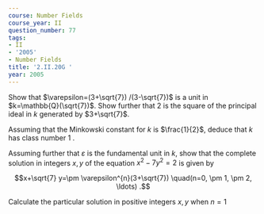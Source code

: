 ```yaml
---
course: Number Fields
course_year: II
question_number: 77
tags:
- II
- '2005'
- Number Fields
title: '2.II.20G '
year: 2005
---
```



Show that $\varepsilon=(3+\sqrt{7}) /(3-\sqrt{7})$ is a unit in $k=\mathbb{Q}(\sqrt{7})$. Show further that 2 is the square of the principal ideal in $k$ generated by $3+\sqrt{7}$.

Assuming that the Minkowski constant for $k$ is $\frac{1}{2}$, deduce that $k$ has class number 1 .

Assuming further that $\varepsilon$ is the fundamental unit in $k$, show that the complete solution in integers $x, y$ of the equation $x^{2}-7 y^{2}=2$ is given by

$$x+\sqrt{7} y=\pm \varepsilon^{n}(3+\sqrt{7}) \quad(n=0, \pm 1, \pm 2, \ldots) .$$

Calculate the particular solution in positive integers $x, y$ when $n=1$
